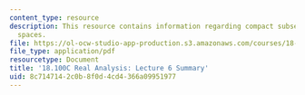 ```yaml
---
content_type: resource
description: This resource contains information regarding compact subsets of metric
  spaces.
file: https://ol-ocw-studio-app-production.s3.amazonaws.com/courses/18-100c-real-analysis-fall-2012/8c7147142c0b8f0d4cd4366a09951977_MIT18_100CF12_l6sum.pdf
file_type: application/pdf
resourcetype: Document
title: '18.100C Real Analysis: Lecture 6 Summary'
uid: 8c714714-2c0b-8f0d-4cd4-366a09951977
---
```

